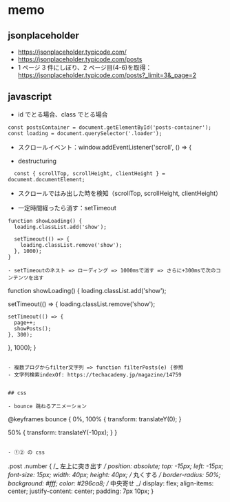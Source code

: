 # memo

## jsonplaceholder

- https://jsonplaceholder.typicode.com/
- https://jsonplaceholder.typicode.com/posts
- 1 ページ 3 件にしぼり、2 ページ目(4-6)を取得：https://jsonplaceholder.typicode.com/posts?_limit=3&_page=2

## javascript

- id でとる場合、class でとる場合

```
const postsContainer = document.getElementById('posts-container');
const loading = document.querySelector('.loader');
```

- スクロールイベント：window.addEventListener('scroll', () => {

- destructuring

```
  const { scrollTop, scrollHeight, clientHeight } = document.documentElement;
```

- スクロールではみ出した時を検知（scrollTop, scrollHeight, clientHeight）

- 一定時間経ったら消す：setTimeout

```
function showLoading() {
  loading.classList.add('show');

  setTimeout(() => {
    loading.classList.remove('show');
  }, 1000);
}

- setTimeoutのネスト => ローディング => 1000msで消す => さらに+300msで次のコンテンツを出す

```

function showLoading() {
loading.classList.add('show');

setTimeout(() => {
loading.classList.remove('show');

    setTimeout(() => {
      page++;
      showPosts();
    }, 300);

}, 1000);
}

```

- 複数ブログからfilter文字列 => function filterPosts(e) {参照
- 文字列検索indexOf: https://techacademy.jp/magazine/14759


## css

- bounce 跳ねるアニメーション

```

@keyframes bounce {
0%,
100% {
transform: translateY(0);
}

50% {
transform: translateY(-10px);
}
}

```

- ①② の css

```

.post .number {
/_ 左上に突き出す _/
position: absolute;
top: -15px;
left: -15px;
font-size: 15px;
width: 40px;
height: 40px;
/_ 丸くする _/
border-radius: 50%;
background: #fff;
color: #296ca8;
/_ 中央寄せ _/
display: flex;
align-items: center;
justify-content: center;
padding: 7px 10px;
}

```

```
